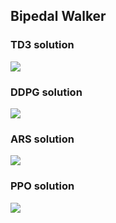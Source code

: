 ## Bipedal Walker

### TD3 solution
<img src='results/td3.gif'>

### DDPG solution
<img src='results/ddpg.gif'>

### ARS solution
<img src='results/ars.gif'>

### PPO solution
<img src='results/ppo.gif'>

